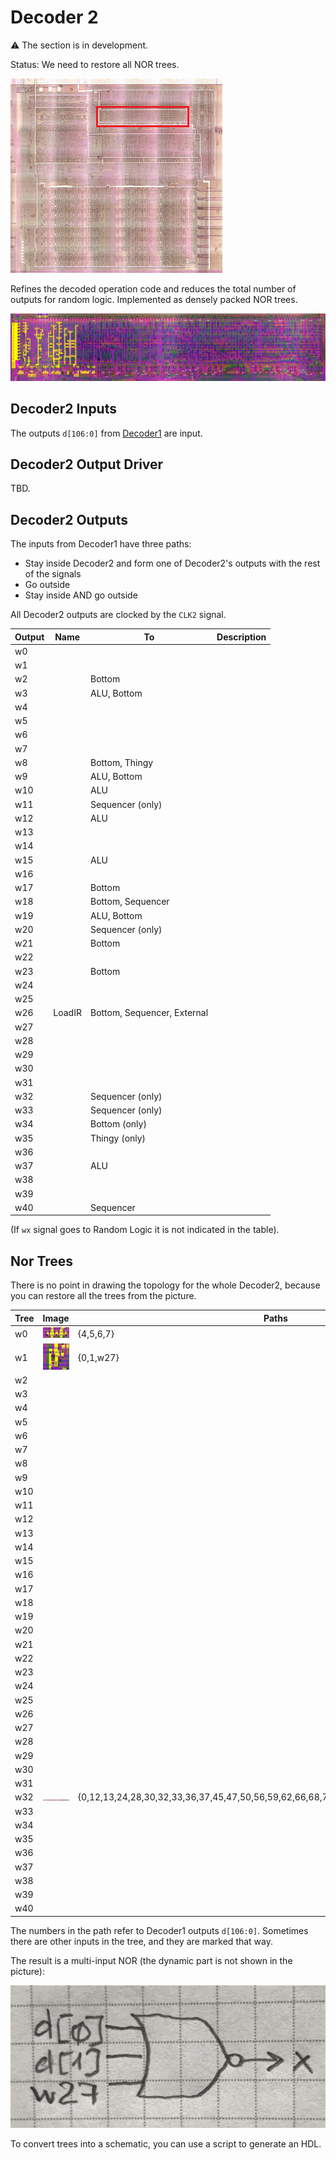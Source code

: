 # Decoder 2

:warning: The section is in development.

Status: We need to restore all NOR trees.

![locator_decoder2](/imgstore/locator_decoder2.png)

Refines the decoded operation code and reduces the total number of outputs for random logic. Implemented as densely packed NOR trees.

![decoder2](/imgstore/decoder2.jpg)

## Decoder2 Inputs

The outputs `d[106:0]` from [Decoder1](decoder1.md) are input.

## Decoder2 Output Driver

TBD.

## Decoder2 Outputs

The inputs from Decoder1 have three paths:
- Stay inside Decoder2 and form one of Decoder2's outputs with the rest of the signals
- Go outside
- Stay inside AND go outside

All Decoder2 outputs are clocked by the `CLK2` signal.

|Output|Name|To|Description|
|---|---|---|---|
|w0| | | |
|w1| | | |
|w2| |Bottom| |
|w3| |ALU, Bottom| |
|w4| | | |
|w5| | | |
|w6| | | |
|w7| | | |
|w8| |Bottom, Thingy| |
|w9| |ALU, Bottom| |
|w10| |ALU| |
|w11| |Sequencer (only)| |
|w12| |ALU| |
|w13| | | |
|w14| | | |
|w15| |ALU| |
|w16| | | |
|w17| |Bottom| |
|w18| |Bottom, Sequencer| |
|w19| |ALU, Bottom| |
|w20| |Sequencer (only)| |
|w21| |Bottom| |
|w22| | | |
|w23| |Bottom| |
|w24| | | |
|w25| | | |
|w26|LoadIR|Bottom, Sequencer, External| |
|w27| | | |
|w28| | | |
|w29| | | |
|w30| | | |
|w31| | | |
|w32| |Sequencer (only)| |
|w33| |Sequencer (only)| |
|w34| |Bottom (only)| |
|w35| |Thingy (only)| |
|w36| | | |
|w37| |ALU| |
|w38| | | |
|w39| | | |
|w40| |Sequencer| |

(If `wx` signal goes to Random Logic it is not indicated in the table).

## Nor Trees

There is no point in drawing the topology for the whole Decoder2, because you can restore all the trees from the picture.

|Tree|Image|Paths|
|---|---|---|
|w0|![w0](/imgstore/nortrees/w0.jpg)|{4,5,6,7}|
|w1|![w1](/imgstore/nortrees/w1.jpg)|{0,1,w27}|
|w2| | |
|w3| | |
|w4| | |
|w5| | |
|w6| | |
|w7| | |
|w8| | |
|w9| | |
|w10| | |
|w11| | |
|w12| | |
|w13| | |
|w14| | |
|w15| | |
|w16| | |
|w17| | |
|w18| | |
|w19| | |
|w20| | |
|w21| | |
|w22| | |
|w23| | |
|w24| | |
|w25| | |
|w26| | |
|w27| | |
|w28| | |
|w29| | |
|w30| | |
|w31| | |
|w32|![w32](/imgstore/nortrees/w32.jpg)|{0,12,13,24,28,30,32,33,36,37,45,47,50,56,59,62,66,68,70,71,75,76,77,83,90,91,92,93,97}|
|w33| | |
|w34| | |
|w35| | |
|w36| | |
|w37| | |
|w38| | |
|w39| | |
|w40| | |

The numbers in the path refer to Decoder1 outputs `d[106:0]`. Sometimes there are other inputs in the tree, and they are marked that way.

The result is a multi-input NOR (the dynamic part is not shown in the picture):

![demo_w1](/imgstore/nortrees/demo_w1.jpg)

To convert trees into a schematic, you can use a script to generate an HDL.
